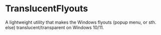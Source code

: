 # TranslucentFlyouts
A lightweight utility that makes the Windows flyouts (popup menu, or sth. else) translucent/transparent on Windows 10/11.
